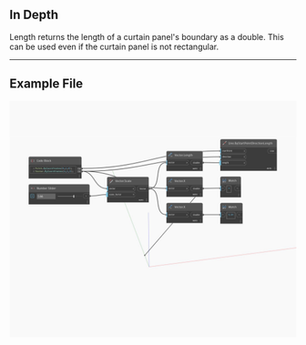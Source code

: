 ## In Depth
Length returns the length of a curtain panel's boundary as a double. This can be used even if the curtain panel is not rectangular.
___
## Example File

![Length](./Autodesk.DesignScript.Geometry.Vector.Length_img.jpg)

